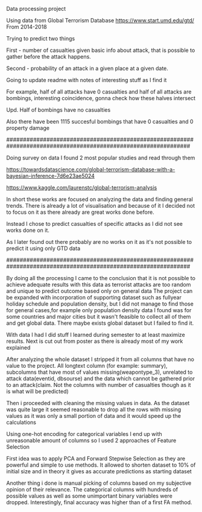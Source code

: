 Data processing project

Using data from Global Terrorism Database https://www.start.umd.edu/gtd/
From 2014-2018

Trying to predict two things

First - number of casualties given basic info about attack, that is possible to gather before the attack happens.

Second - probability of an attack in a given place at a given date.

Going to update readme with notes of interesting stuff as I find it

For example, half of all attacks have 0 casualties and half of all attacks are bombings, interesting coincidence, gonna check how these halves intersect

Upd. Half of bombings have no casualties

Also there have been 1115 succesful bombings that have 0 casualties and 0 property damage

###############################################################################################################

Doing survey on data I found 2 most popular studies and read through them

https://towardsdatascience.com/global-terrorism-database-with-a-bayesian-inference-7d6e23ae5024

https://www.kaggle.com/laurenstc/global-terrorism-analysis

In short these works are focused on analyzing the data and finding general trends. There is already a lot of visualisation and because of it I decided not to focus on it as there already are great works done before.

Instead I chose to predict casualties of specific attacks as I did not see works done on it.

As I later found out there probably are no works on it as it's not possible to predict it using only GTD data

###############################################################################################################

By doing all the processing I came to the conclusion that it is not possible to achieve adequate results with this data as terrorist attacks are too random and unique to predict outcome based only on general data
The project can be expanded with incorporation of supporting dataset such as fullyear holiday schedule and population density, but I did not manage to find those for general cases,for example only population density data I found was for some countries and major cities but it wasn't feasible to collect all of them and get global data. There maybe exists global dataset but I failed to find it.

With data I had I did stuff I learned during semester to at least maximize results.
Next is cut out from poster as there is already most of my work explained

After analyzing the whole dataset I stripped
it from all columns that have no value to the
project. All longtext column (for example:
summary), subcolumns that have most of
values missing(weapontype_3), unrelated to
attack data(eventid, dbsourse) and the data
which cannot be gathered prior to an
attack(claim. Not the columns with number
of casualties though as it is what will be
predicted)

Then i proceeded with cleaning the missing
values in data. As the dataset was quite large
it seemed reasonable to drop all the rows
with missing values as it was only a small
portion of data and it would speed up the
calculations

Using one-hot encoding for categorical variables I end
up with unreasonable amount of columns so I used 2
approaches of Feature Selection

First idea was to apply PCA and Forward
Stepwise Selection as they are powerful and
simple to use methods. It allowed to shorten
dataset to 10% of initial size and in theory it gives
as accurate predictions as starting dataset

Another thing i done is manual picking of columns based on my
subjective opinion of their relevance. The categorical columns with
hundreds of possible values as well as some unimportant binary
variables were dropped. Interestingly, final accuracy was higher than
of a first FA method.

